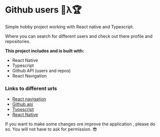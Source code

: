 # Github users 🚀λ🏆

Simple hobby project working with React native and Typescript.

Where you can search for different users and check out there profile and repositories.

**This project includes and is built with:**

* React Native
* Typescript
* Github API (users and repos)
* React Navigation

### Links to different urls

* <a href="https://reactnavigation.org/">React navigation</a>
* <a href="https://developer.github.com/v3/">Github api</a>
* <a href="https://www.typescriptlang.org/">Typescript</a>
* <a href="https://reactnative.dev/">React Native</a>


If you want to make some changes ore improve the application , please do so. You will not have to ask for permission. 😎
